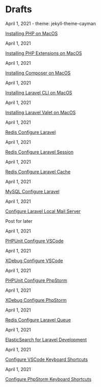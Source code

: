 # Drafts

April 1, 2021 - theme: jekyll-theme-cayman

[Installing PHP on MacOS](https://aregsar.com/blog/2021/installing-php-on-macos)

April 1, 2021

[Installing PHP Extensions on MacOS](https://aregsar.com/blog/2021/installing-php-extensions-on-macos)

April 1, 2021

[Installing Composer on MacOS](https://aregsar.com/blog/2021/installing-composer-on-macos)

April 1, 2021

[Installing Laravel CLI on MacOS](https://aregsar.com/blog/2021/installing-laravel-cli-on-macos)

April 1, 2021

[Installing Laravel Valet on MacOS](https://aregsar.com/blog/2021/installing-laravel-valet-on-macos)

April 1, 2021

[Redis Configure Laravel](https://aregsar.com/blog/2021/redis-configure-laravel)

April 1, 2021

[Redis Configure Laravel Session](https://aregsar.com/blog/2021/redis-configure-laravel-session)

April 1, 2021

[Redis Configure Laravel Cache](https://aregsar.com/blog/2021/redis-configure-laravel-cache)

April 1, 2021

[MySQL Configure Laravel](https://aregsar.com/blog/2021/mysql-configure-laravel)

April 1, 2021

[Configure Laravel Local Mail Server](https://aregsar.com/blog/2021/configure-laravel-local-mail-server)

Post for later

April 1, 2021

[PHPUnit Configure VSCode](https://aregsar.com/blog/2021/phpunit-configure-vscode)

April 1, 2021

[XDebug Configure VSCode](https://aregsar.com/blog/2021/xdebug-configure-vscode)

April 1, 2021

[PHPUnit Configure PhpStorm](https://aregsar.com/blog/2021/phpunit-configure-phpstorm)

April 1, 2021

[XDebug Configure PhpStorm](https://aregsar.com/blog/2021/xdebug-configure-phpstorm)

April 1, 2021

[Redis Configure Laravel Queue](https://aregsar.com/blog/2021/redis-configure-laravel-queue)

April 1, 2021

[ElasticSearch for Laravel Development](https://aregsar.com/blog/2021/elasticsearch-for-laravel-development)

April 1, 2021

[Configure VSCode Keyboard Shortcuts](https://aregsar.com/blog/2021/configure-vscode-keyboard-shortcuts)

April 1, 2021

[Configure PhpStorm Keyboard Shortcuts](https://aregsar.com/blog/2021/configure-phpstorm-keyboard-shortcuts)
